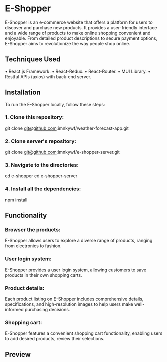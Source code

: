# E-Shopper
E-Shopper is an e-commerce website that offers a platform for users to discover and purchase new products. It provides a user-friendly interface and a wide range of products to make online shopping convenient and enjoyable. From detailed product descriptions to secure payment options, E-Shopper aims to revolutionize the way people shop online.

## Techniques Used
• React.js Framework.
• React-Redux.
• React-Router.
• MUI Library.
• Restful APIs (axios) with back-end server.

## Installation
To run the E-Shopper locally, follow these steps:
### 1. Clone this repository:
git clone git@github.com:imnkywf/weather-forecast-app.git

### 2. Clone server's repository:
git clone git@github.com:imnkywf/e-shopper-server.git

### 3. Navigate to the directories:
cd e-shopper
cd e-shopper-server

### 4. Install all the dependencies:
npm install

## Functionality
### Browser the products: 
E-Shopper allows users to explore a diverse range of products, ranging from electronics to fashion.

### User login system: 
E-Shopper provides a  user login system, allowing customers to save products in their own shopping carts.

### Product details: 
Each product listing on E-Shopper includes comprehensive details, specifications, and high-resolution images to help users make well-informed purchasing decisions.

### Shopping cart: 
E-Shopper features a convenient shopping cart functionality, enabling users to add desired products, review their selections.

## Preview









